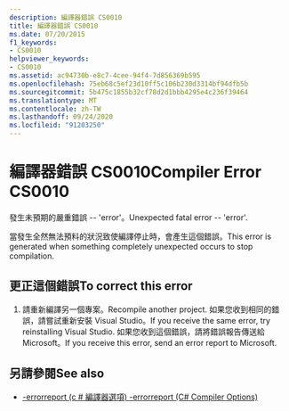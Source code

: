 ```yaml
---
description: 編譯器錯誤 CS0010
title: 編譯器錯誤 CS0010
ms.date: 07/20/2015
f1_keywords:
- CS0010
helpviewer_keywords:
- CS0010
ms.assetid: ac94730b-e8c7-4cee-94f4-7d856369b595
ms.openlocfilehash: 75eb68c5ef23d10ff5c106b230d3314bf94dfb5b
ms.sourcegitcommit: 5b475c1855b32cf78d2d1bbb4295e4c236f39464
ms.translationtype: MT
ms.contentlocale: zh-TW
ms.lasthandoff: 09/24/2020
ms.locfileid: "91203250"
---
```

# <a name="compiler-error-cs0010"></a><span data-ttu-id="2919e-103">編譯器錯誤 CS0010</span><span class="sxs-lookup"><span data-stu-id="2919e-103">Compiler Error CS0010</span></span>

<span data-ttu-id="2919e-104">發生未預期的嚴重錯誤 -- 'error'。</span><span class="sxs-lookup"><span data-stu-id="2919e-104">Unexpected fatal error -- 'error'.</span></span>  
  
 <span data-ttu-id="2919e-105">當發生全然無法預料的狀況致使編譯停止時，會產生這個錯誤。</span><span class="sxs-lookup"><span data-stu-id="2919e-105">This error is generated when something completely unexpected occurs to stop compilation.</span></span>  
  
## <a name="to-correct-this-error"></a><span data-ttu-id="2919e-106">更正這個錯誤</span><span class="sxs-lookup"><span data-stu-id="2919e-106">To correct this error</span></span>  
  
1. <span data-ttu-id="2919e-107">請重新編譯另一個專案。</span><span class="sxs-lookup"><span data-stu-id="2919e-107">Recompile another project.</span></span> <span data-ttu-id="2919e-108">如果您收到相同的錯誤，請嘗試重新安裝 Visual Studio。</span><span class="sxs-lookup"><span data-stu-id="2919e-108">If you receive the same error, try reinstalling Visual Studio.</span></span> <span data-ttu-id="2919e-109">如果您收到這個錯誤，請將錯誤報告傳送給 Microsoft。</span><span class="sxs-lookup"><span data-stu-id="2919e-109">If you receive this error, send an error report to Microsoft.</span></span>  
  
## <a name="see-also"></a><span data-ttu-id="2919e-110">另請參閱</span><span class="sxs-lookup"><span data-stu-id="2919e-110">See also</span></span>

- [<span data-ttu-id="2919e-111">-errorreport (c # 編譯器選項) </span><span class="sxs-lookup"><span data-stu-id="2919e-111">-errorreport (C# Compiler Options)</span></span>](../language-reference/compiler-options/errorreport-compiler-option.md)

